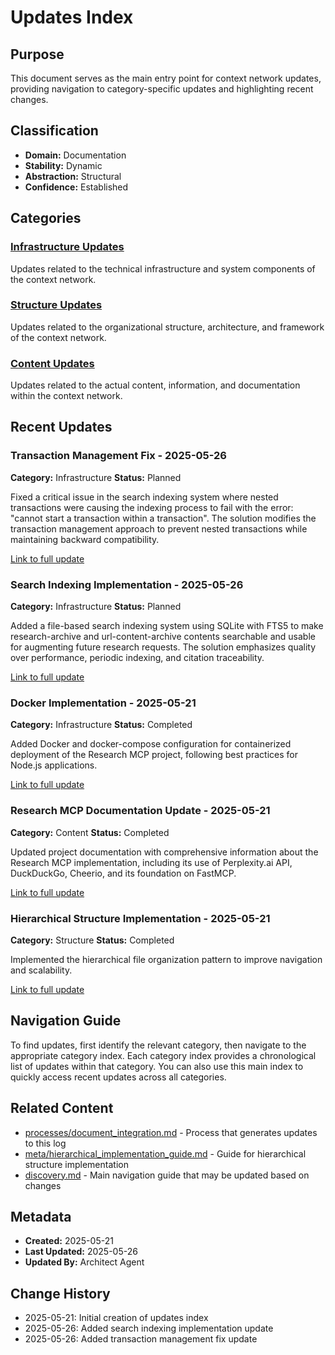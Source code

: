 # Updates Index

## Purpose
This document serves as the main entry point for context network updates, providing navigation to category-specific updates and highlighting recent changes.

## Classification
- **Domain:** Documentation
- **Stability:** Dynamic
- **Abstraction:** Structural
- **Confidence:** Established

## Categories

### [Infrastructure Updates](./infrastructure/index.md)
Updates related to the technical infrastructure and system components of the context network.

### [Structure Updates](./structure/index.md)
Updates related to the organizational structure, architecture, and framework of the context network.

### [Content Updates](./content/index.md)
Updates related to the actual content, information, and documentation within the context network.

## Recent Updates

### Transaction Management Fix - 2025-05-26
**Category:** Infrastructure
**Status:** Planned

Fixed a critical issue in the search indexing system where nested transactions were causing the indexing process to fail with the error: "cannot start a transaction within a transaction". The solution modifies the transaction management approach to prevent nested transactions while maintaining backward compatibility.

[Link to full update](./infrastructure/transaction_fix.md)

### Search Indexing Implementation - 2025-05-26
**Category:** Infrastructure
**Status:** Planned

Added a file-based search indexing system using SQLite with FTS5 to make research-archive and url-content-archive contents searchable and usable for augmenting future research requests. The solution emphasizes quality over performance, periodic indexing, and citation traceability.

[Link to full update](./infrastructure/search_indexing_implementation.md)

### Docker Implementation - 2025-05-21
**Category:** Infrastructure
**Status:** Completed

Added Docker and docker-compose configuration for containerized deployment of the Research MCP project, following best practices for Node.js applications.

[Link to full update](./infrastructure/docker_implementation.md)

### Research MCP Documentation Update - 2025-05-21
**Category:** Content
**Status:** Completed

Updated project documentation with comprehensive information about the Research MCP implementation, including its use of Perplexity.ai API, DuckDuckGo, Cheerio, and its foundation on FastMCP.

[Link to full update](./content/research_mcp_documentation_update.md)

### Hierarchical Structure Implementation - 2025-05-21
**Category:** Structure
**Status:** Completed

Implemented the hierarchical file organization pattern to improve navigation and scalability.

[Link to full update](./structure/hierarchical_structure_implementation.md)

## Navigation Guide
To find updates, first identify the relevant category, then navigate to the appropriate category index. Each category index provides a chronological list of updates within that category. You can also use this main index to quickly access recent updates across all categories.

## Related Content
- [processes/document_integration.md](../../processes/document_integration.md) - Process that generates updates to this log
- [meta/hierarchical_implementation_guide.md](../hierarchical_implementation_guide.md) - Guide for hierarchical structure implementation
- [discovery.md](../../discovery.md) - Main navigation guide that may be updated based on changes

## Metadata
- **Created:** 2025-05-21
- **Last Updated:** 2025-05-26
- **Updated By:** Architect Agent

## Change History
- 2025-05-21: Initial creation of updates index
- 2025-05-26: Added search indexing implementation update
- 2025-05-26: Added transaction management fix update
